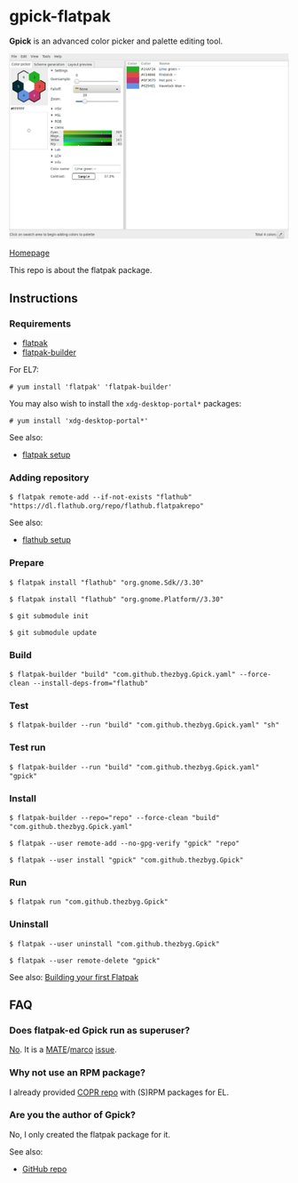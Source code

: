 # gpick-flatpak

**Gpick** is an advanced color picker and palette editing tool.

![gpick-flatpak screenshot](gpick-flatpak.png)

[Homepage](http://www.gpick.org)

This repo is about the flatpak package.

## Instructions

### Requirements

* [flatpak](https://github.com/flatpak/flatpak)
* [flatpak-builder](https://github.com/flatpak/flatpak-builder)

For EL7:

```
# yum install 'flatpak' 'flatpak-builder'
```

You may also wish to install the `xdg-desktop-portal*` packages:

```
# yum install 'xdg-desktop-portal*'
```

See also:

* [flatpak setup](https://flatpak.org/setup)

### Adding repository

```
$ flatpak remote-add --if-not-exists "flathub" "https://dl.flathub.org/repo/flathub.flatpakrepo"
```

See also:

* [flathub setup](http://docs.flatpak.org/en/latest/using-flatpak.html#add-a-remote)

### Prepare

```
$ flatpak install "flathub" "org.gnome.Sdk//3.30"
```

```
$ flatpak install "flathub" "org.gnome.Platform//3.30"
```

```
$ git submodule init
```

```
$ git submodule update
```

### Build

```
$ flatpak-builder "build" "com.github.thezbyg.Gpick.yaml" --force-clean --install-deps-from="flathub"
```

### Test

```
$ flatpak-builder --run "build" "com.github.thezbyg.Gpick.yaml" "sh"
```

### Test run

```
$ flatpak-builder --run "build" "com.github.thezbyg.Gpick.yaml" "gpick"
```

### Install

```
$ flatpak-builder --repo="repo" --force-clean "build" "com.github.thezbyg.Gpick.yaml"
```

```
$ flatpak --user remote-add --no-gpg-verify "gpick" "repo"
```

```
$ flatpak --user install "gpick" "com.github.thezbyg.Gpick"
```

### Run

```
$ flatpak run "com.github.thezbyg.Gpick"
```

### Uninstall

```
$ flatpak --user uninstall "com.github.thezbyg.Gpick"
```

```
$ flatpak --user remote-delete "gpick"
```

See also: [Building your first Flatpak](http://docs.flatpak.org/en/latest/first-build.html)

## FAQ

### Does flatpak-ed Gpick run as superuser?

[No](https://github.com/flatpak/flatpak/issues/1557). It is a [MATE](https://github.com/mate-desktop)/[marco](https://github.com/mate-desktop/marco) [issue](https://github.com/mate-desktop/marco/issues/301).

### Why not use an RPM package?

I already provided [COPR repo](https://copr.fedorainfracloud.org/coprs/scx/gpick) with (S)RPM packages for EL.

### Are you the author of Gpick?

No, I only created the flatpak package for it.

See also:

* [GitHub repo](https://github.com/thezbyg/gpick)

